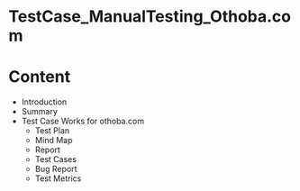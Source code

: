 # TestCase_ManualTesting_Othoba.com

# Content

- Introduction
- Summary
- Test Case Works for othoba.com
  - Test Plan
  - Mind Map
  - Report
  - Test Cases
  - Bug Report
  - Test Metrics
